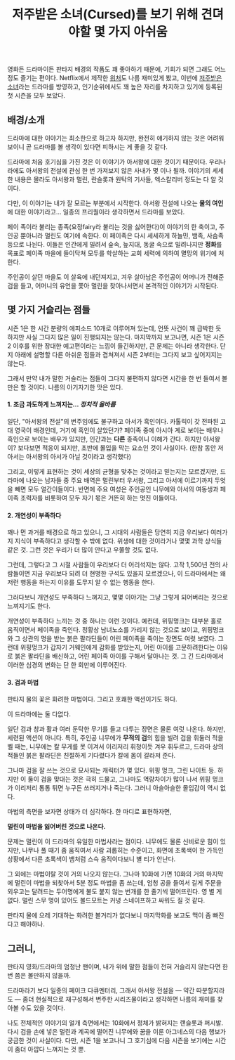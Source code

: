 ﻿---
title: 저주받은 소녀(Cursed)를 보기 위해 견뎌야할 몇 가지 아쉬움
categories:
  - cinema
tags:
  - cursed
  - drama
  - netflix
  - 넷플릭스
  - 드라마
  - 아서왕
  - 영드
  - 저주받은-소녀
pubDate: 2020-08-10
description: 기본 설명을 입력하세요
---

영화든 드라마이든 판타지 배경의 작품도 꽤 좋아하기 때문에, 기회가 되면 그래도 어느정도 즐기는 편이다. Netflix에서 제작한 [위처](https://www.netflix.com/title/80189685?s=i&trkid=13752289)도 나름 재미있게 봤고, 이번에 [저주받은 소녀](https://www.netflix.com/title/80199393?s=i&trkid=13752289)라는 드라마를 방영하고, 인기순위에서도 꽤 높은 자리를 차지하고 있기에 등록된 첫 시즌을 모두 보았다.

## 배경/소개

드라마에 대한 이야기는 최소한으로 하고자 하지만, 완전히 얘기하지 않는 것은 어려워 보이니 곧 드라마를 볼 생각이 있다면 피하시는 게 좋을 것 같다.

드라마에 처음 호기심을 가진 것은 이 이야기가 아서왕에 대한 것이기 때문이다. 우리나라에도 아서왕의 전설에 관심 한 번 가져보지 않은 사내가 몇 이나 될까. 이야기의 세세한 내용은 몰라도 아서왕과 멀린, 란슬롯과 원탁의 기사들, 엑스칼리버 정도는 다 알 것이다.

다만, 이 이야기는 내가 잘 모르는 부분에서 시작한다. 아서왕 전설에 나오는 **물의 여인**에 대한 이야기라고… 일종의 프리퀄이라 생각하면서 드라마를 보았다.

페이 족이라 불리는 종족(요정fairy라 불리는 것을 싫어한다)이 이야기의 한 축이고, 주인공 뿐아니라 멀린도 여기에 속한다. 이 페이족은 다시 세세하게 하늘민, 뱀족, 사슴족 등으로 나뉜다. 이들은 인간에게 밀려서 숲속, 늪지대, 동굴 속으로 밀려나지만 **정화**를 목표로 페이족 마을에 들이닥쳐 모두를 학살하는 교회 세력에 의하여 멸망의 위기에 처한다.

주인공이 살던 마을도 이 살육에 내던져지고, 겨우 살아남은 주인공이 어머니가 전해준 검을 들고, 어머니의 유언을 쫓아 멀린을 찾아나서면서 본격적인 이야기가 시작된다.

## 몇 가지 거슬리는 점들

시즌 1은 한 시간 분량의 에피소드 10개로 이루어져 있는데, 언뜻 사건이 꽤 급박한 듯 하지만 사실 그다지 많은 일이 진행되지는 않는다. 마지막까지 보고나면, 시즌 1은 시즌 2 이후를 위한 장대한 예고편이라는 느낌이 들긴하지만, 큰 문제는 아니라 생각한다. 단지 아래에 설명할 다른 아쉬운 점들과 겹쳐져서 시즌 2부터는 그다지 보고 싶어지지는 않는다.

그래서 만약 내가 말한 거슬리는 점들이 그다지 불편하지 않다면 시간을 한 번 들여서 볼만은 할 것이다. 나름의 아기자기한 맛은 있다.

#### 1\. 조금 과도하게 느껴지는… _정치적 올바름_

일단, "아서왕의 전설"의 변주임에도 불구하고 아서가 흑인이다. 카톨릭이 갓 전파된 고대 영국이 배경인데, 거기에 흑인이 살았던가? 페이족 중에 아시아 계로 보이는 배우나 흑인으로 보이는 배우가 있지만, 인간과는 **다른** 종족이니 이해가 간다. 하지만 아서왕이? 보다보면 적응이 되지만, 초반에 몰입을 막는 요소인 것이 사실이다. (한참 동안 저 아서는 아서왕의 아서가 아닐 것이라고 생각했다)

그리고, 이렇게 표현하는 것이 세상의 균형을 맞추는 것이라고 믿는지는 모르겠지만, 드라마에 나오는 남자들 중 주요 배역은 멀린부터 우서왕, 그리고 아서에 이르기까지 두엇을 빼면 모두 얼간이들이다. 반면에 주요 여성은 주인공인 니무에와 아서의 여동생과 페이족 조력자를 비롯하여 모두 자기 몫은 거뜬히 하는 멋진 이들이다.

#### 2\. 개연성이 부족하다

꽤나 먼 과거를 배경으로 하고 있으니, 그 시대의 사람들은 당연히 지금 우리보다 여러가지 지식이 부족하다고 생각할 수 밖에 없다. 위생에 대한 것이라거나 몇몇 과학 상식들 같은 것. 그런 것은 우리가 더 많이 안다고 우쭐할 것도 없다.

그런데, 그렇다고 그 시절 사람들이 우리보다 더 어리석지는 않다. 고작 1,500년 전의 사람들이면 지금 우리보다 되려 더 현명한 구석도 있을지 모르겠으나, 이 드라마에서는 왜 저런 행동을 하는지 이유를 도무지 알 수 없는 행동을 한다.

그러다보니 개연성도 부족하다 느껴지고, 몇몇 이야기는 그냥 그렇게 되어버리는 것으로 느껴지기도 한다.

개연성이 부족하다 느끼는 것 중 하나는 이런 것이다. 예컨데, 위핑멍크는 대부분 홀로 움직이면서 페이족을 죽인다. 정황상 남녀노소를 가리지 않는 것으로 보이고, 위핑멍크와 그 상관의 명을 받는 붉은 팔라딘들이 어린 페이족을 죽이는 장면도 여럿 보였다. 그런데 위핑멍크가 갑자기 거웨인에게 감화를 받았는지, 어린 아이를 고문하려한다는 이유로 붉은 팔라딘을 배신하고, 어린 페이족 아이를 구해서 달아나는 것. 그 긴 드라마에서 이러한 심경의 변화는 단 한 회만에 이루어진다.

#### 3\. 검과 마법

판타지 물의 꽃은 화려한 마법이다. 그리고 호쾌한 액션이기도 하다.

이 드라마에는 둘 다없다.

일단 검과 창과 활과 여러 둔탁한 무기를 들고 다투는 장면은 물론 여럿 나온다. 하지만, 세련된 액션이 아니다. 특히, 주인공 니무에가 **무적의 검**의 힘을 빌려 검을 휘둘러 적을 벨 때는, 니무에는 칼 무게를 못 이겨서 이리저리 휘청이듯 겨우 휘두르고, 드라마 상의 적들인 붉은 팔라딘은 친절하게 기다렸다가 칼에 몸이 갈라져 준다.

그나마 검을 잘 쓰는 것으로 묘사되는 캐릭터가 몇 있다. 위핑 멍크, 그린 나이트 등. 하지만 이 둘이 검을 맞대는 것은 극히 드물고, 그나마도 역량차이가 많이 나서 위핑 멍크가 이리저리 통통 튀면 누구든 쓰러지거나 죽는다. 그러니 아슬아슬한 몰입감이 역시 없다.

마법의 측면을 보자면 상태가 더 심각하다. 한 마디로 표현하자면,

**멀린이 마법을 잃어버린 것으로 나온다.**

문제는 멀린이 이 드라마의 유일한 마법사라는 점이다. 니무에도 물론 신비로운 힘이 있지만, 나무나 풀 때기 좀 움직여서 사람 괴롭히는 수준이고, 화면에 초록색이 한 가득인 상황에서 다른 초록색이 뱀처럼 스슥 움직이다보니 별 티가 안난다.

그 외에는 마법이랄 것이 거의 나오지 않는다. 그나마 10화에 가면 10화의 거의 마지막에 멀린이 마법을 되찾아서 5분 정도 마법을 좀 쓰는데, 엄청 공을 들여서 길게 주문을 외우고는 달려드는 두어명에게 불도 붙지 않는 번개를 한 줄기씩 떨어뜨린다. 영 별 게 없다. 멀린 스무 명이 있어도 볼드모트는 커녕 스네이프하고 싸워도 질 것 같다.

판타지 물에 으레 기대하는 화려한 볼거리가 없다보니 마지막화를 보고도 맥이 좀 빠진다고 해야하나.

## 그러니,

판타지 영화/드라마의 엄청난 팬이며, 내가 위에 말한 점들이 전혀 거슬리지 않는다면 한 번 쯤은 볼만하지 않을까.

드라마라기 보다 일종의 페이크 다큐멘터리, 그래서 아서왕 전설을 — 약간 따분할지라도 — 좀더 현실적으로 재구성해서 변주한 시리즈물이라고 생각하면 나름의 재미를 찾아볼 수도 있을 것이다.

나도 전체적인 이야기의 얼개 측면에서는 10화에서 정체가 밝혀지는 랜슬롯과 퍼시발. 다시 검을 손에 넣은 멀린과 계곡에 떨어진 니무에와 꿈을 이룬 아그네스의 다음 행보가 궁금한 것이 사실이다. 다만, 시즌 1을 보고나니 그 호기심에 다음 시즌을 보기에는 시간이 좀더 아깝다 느껴지는 것 뿐.


